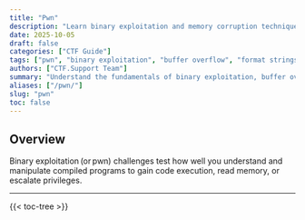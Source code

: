 ```yaml
---
title: "Pwn"
description: "Learn binary exploitation and memory corruption techniques such as buffer overflows, format string exploits, and shellcode injection for CTF challenges."
date: 2025-10-05
draft: false
categories: ["CTF Guide"]
tags: ["pwn", "binary exploitation", "buffer overflow", "format strings", "shellcode"]
authors: ["CTF.Support Team"]
summary: "Understand the fundamentals of binary exploitation, buffer overflows, format string vulnerabilities, and shellcode generation for pwnable CTF challenges."
aliases: ["/pwn/"]
slug: "pwn"
toc: false
---
```


## Overview

Binary exploitation (or pwn) challenges test how well you understand and manipulate compiled programs to gain code execution, read memory, or escalate privileges.

---

{{< toc-tree >}}
